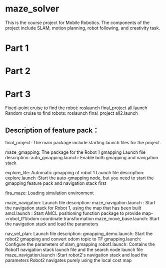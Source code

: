 # maze_solver
This is the course project for Mobile Robotics. 
The components of the project include SLAM, motion planning, robot following, and creativity task. 

# Part 1

# Part 2

# Part 3 

Fixed-point cruise to find the robot: roslaunch final_project all.launch
Random cruise to find robots: roslaunch final_project all2.launch 

## Description of feature pack：
final_project: The main package include starting launch files for the project.

maze_gmapping: The package for the Robot 1 gmapping
Launch file description:
    auto_gmapping.launch: Enable both gmapping and navigation stack

explore_lite: Automatic gmapping of robot 1
Launch file description:
    explore.launch :Start the auto-gmapping node, but you need to start the gmapping feature pack and navigation stack first


fira_maze:
    Loading simulation environment


maze_navigation: 
Launch file description:
    maze_navigation.launch : Start the navigation stack for Robot 1, using the map that has been built
    amcl.launch : Start AMCL positioning function package to provide map->robot_tf1/odom coordinate transformation
    maze_move_base.launch: Start the navigation stack and load the parameters



nav_vel_plan:
Launch file description:
    gmapping_demo.launch: Start the robot2 gmapping and convert odom topic to TF
    gmapping.launch: Configure the parameters of slam_gmapping
    robot1.launch: Contains the Robot1 navigation stack launch file and the search node launch file
    maze_navigation.launch :Start robot2's navigation stack and load the parameters
                                Robot2 navigates purely using the local cost map 


